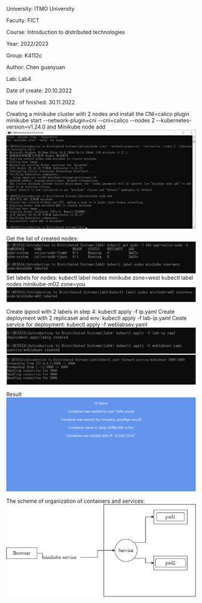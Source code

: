 University: ITMO University

Faculty: FICT

Course: Introduction to distributed technologies

Year: 2022/2023

Group: K4112c

Author: Chen guanyuan

Lab: Lab4

Date of create: 20.10.2022

Date of finished: 30.11.2022

Creating a minikube cluster with 2 nodes and install the CNI=calico plugin
minikube start --network-plugin=cni --cni=calico --nodes 2 --kubernetes-version=v1.24.0 and Minikube node add
![Alt text](https://github.com/RIGHT-WOOD/2022_2023-introduction_to_distributed_technologies-k4113c-Guanyuan_Chen/blob/main/lab4/1.png)

Get the list of created nodes:
![Alt text](https://github.com/RIGHT-WOOD/2022_2023-introduction_to_distributed_technologies-k4113c-Guanyuan_Chen/blob/main/lab4/2.png)
Set labels for nodes:
kubectl label nodes minikube zone=west
kubectl label nodes minikube-m02 zone=you
![Alt text](https://github.com/RIGHT-WOOD/2022_2023-introduction_to_distributed_technologies-k4113c-Guanyuan_Chen/blob/main/lab4/3.png)

Create ippool with 2 labels in step 4: kubectl apply -f ip.yaml Create deployment with 2 replicaset and env: kubectl apply -f lab-ip.yaml Ceate service for deployment: kubectl apply -f weblabsev.yaml
![Alt text](https://github.com/RIGHT-WOOD/2022_2023-introduction_to_distributed_technologies-k4113c-Guanyuan_Chen/blob/main/lab4/4.png)
![Alt text](https://github.com/RIGHT-WOOD/2022_2023-introduction_to_distributed_technologies-k4113c-Guanyuan_Chen/blob/main/lab4/5.png)

Result
![Alt text](https://github.com/RIGHT-WOOD/2022_2023-introduction_to_distributed_technologies-k4113c-Guanyuan_Chen/blob/main/lab4/6.png)


The scheme of organization of containers and services:
![Alt text](https://github.com/RIGHT-WOOD/2022_2023-introduction_to_distributed_technologies-k4113c-Guanyuan_Chen/blob/main/lab4/lab4.png)
